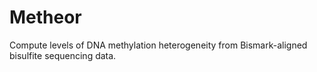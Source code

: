 # Metheor

Compute levels of DNA methylation heterogeneity from Bismark-aligned bisulfite sequencing data.
